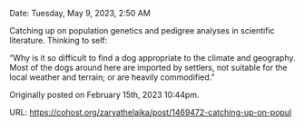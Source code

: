 Date: Tuesday, May 9, 2023, 2:50 AM

Catching up on population genetics and pedigree analyses in scientific literature. Thinking to self:

“Why is it so difficult to find a dog appropriate to the climate and geography. Most of the dogs around here are imported by settlers, not suitable for the local weather and terrain; or are heavily commodified.”

Originally posted on February 15th, 2023 10:44pm.

URL: https://cohost.org/zaryathelaika/post/1469472-catching-up-on-popul
<!--
If you apperciate the blog post, please consider contributing to the puppy fund: https://www.paypal.me/bglamours.
-->
